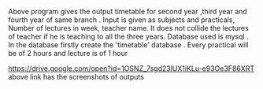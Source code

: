 Above program gives the output timetable for second year ,third year and fourth year of same branch . 
Input is given as subjects and practicals, Number of lectures in week, teacher name. 
It does not collide the lectures of teacher if he is teaching to all the three years.
Database used is mysql . In the database firstly create the 'timetable' database .
Every practical will be of 2 hours and lecture is of 1 hour


https://drive.google.com/open?id=1OSNZ_7sgd23lUX1iKLu-e93Oe3F86XRT
above link has the screenshots of outputs

